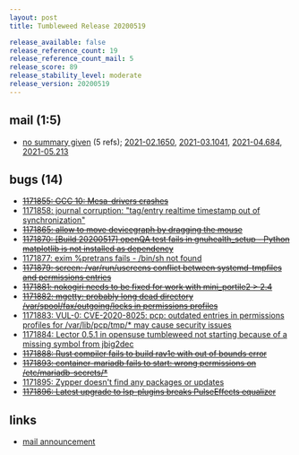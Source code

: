 ```yaml
---
layout: post
title: Tumbleweed Release 20200519

release_available: false
release_reference_count: 19
release_reference_count_mail: 5
release_score: 89
release_stability_level: moderate
release_version: 20200519
---
```


## mail (1:5)

- [no summary given](https://github.com/boombatower/tumbleweed-review/issues/10) (5 refs); [2021-02.1650](https://github.com/boombatower/tumbleweed-review/issues/10), [2021-03.1041](https://github.com/boombatower/tumbleweed-review/issues/10), [2021-04.684](https://github.com/boombatower/tumbleweed-review/issues/10), [2021-05.213](https://github.com/boombatower/tumbleweed-review/issues/10)

## bugs (14)

<!--more-->

- ~~[1171855: GCC 10: Mesa-drivers crashes](https://bugzilla.opensuse.org/show_bug.cgi?id=1171855)~~
- [1171858: journal corruption: "tag/entry realtime timestamp out of synchronization"](https://bugzilla.opensuse.org/show_bug.cgi?id=1171858)
- ~~[1171865: allow to move devicegraph by dragging the mouse](https://bugzilla.opensuse.org/show_bug.cgi?id=1171865)~~
- ~~[1171870: \[Build 20200517\] openQA test fails in gnuhealth_setup - Python matplotlib is not installed as dependency](https://bugzilla.opensuse.org/show_bug.cgi?id=1171870)~~
- [1171877: exim %pretrans fails - /bin/sh not found](https://bugzilla.opensuse.org/show_bug.cgi?id=1171877)
- ~~[1171879: screen: /var/run/uscreens conflict between systemd-tmpfiles and permissions entries](https://bugzilla.opensuse.org/show_bug.cgi?id=1171879)~~
- ~~[1171881: nokogiri needs to be fixed for work with mini_portile2 > 2.4](https://bugzilla.opensuse.org/show_bug.cgi?id=1171881)~~
- ~~[1171882: mgetty: probably long dead directory /var/spool/fax/outgoing/locks in permissions profiles](https://bugzilla.opensuse.org/show_bug.cgi?id=1171882)~~
- [1171883: VUL-0: CVE-2020-8025: pcp: outdated entries in permissions profiles for /var/lib/pcp/tmp/* may cause security issues](https://bugzilla.opensuse.org/show_bug.cgi?id=1171883)
- [1171884: Lector 0.5.1 in opensuse tumbleweed not starting because of a missing symbol from jbig2dec](https://bugzilla.opensuse.org/show_bug.cgi?id=1171884)
- ~~[1171888: Rust compiler fails to build rav1e with out of bounds error](https://bugzilla.opensuse.org/show_bug.cgi?id=1171888)~~
- ~~[1171893: container-mariadb fails to start: wrong permissions on /etc/mariadb-secrets/*](https://bugzilla.opensuse.org/show_bug.cgi?id=1171893)~~
- [1171895: Zypper doesn't find any packages or updates](https://bugzilla.opensuse.org/show_bug.cgi?id=1171895)
- ~~[1171896: Latest upgrade to lsp-plugins breaks PulseEffects equalizer](https://bugzilla.opensuse.org/show_bug.cgi?id=1171896)~~



## links

- [mail announcement](https://github.com/boombatower/tumbleweed-review/issues/10)
